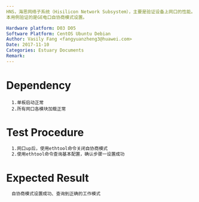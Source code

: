 ```yaml
---
HNS，海思网络子系统（Hisilicon Network Subsystem），主要是验证设备上网口的性能。
本用例验证的是GE电口自协商模式设置。

Hardware platform: D03 D05  
Software Platform: CentOS Ubuntu Debian 
Author: Vasily Fang <fangyuanzheng3@huawei.com>  
Date: 2017-11-10
Categories: Estuary Documents  
Remark:
---
```


# Dependency
```
  1.单板启动正常
  2.所有网口各模块加载正常
```

# Test Procedure
```bash
  1.网口up后，使用ethtool命令关闭自协商模式
  2.使用ethtool命令查询基本配置，确认步骤一设置成功
```

# Expected Result
```bash
  自协商模式设置成功、查询到正确的工作模式
```
